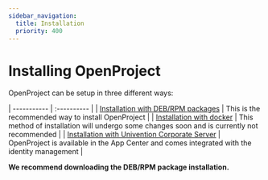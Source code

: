```yaml
---
sidebar_navigation:
  title: Installation
  priority: 400
---
```


# Installing OpenProject

OpenProject can be setup in three different ways:

| ----------- | :---------- |
| [Installation with DEB/RPM packages](./packaged) | This is the recommended way to install OpenProject |
| [Installation with docker](./docker) | This method of installation will undergo some changes soon and is currently not recommended |
| [Installation with Univention Corporate Server](./univention) | OpenProject is available in the App Center and comes integrated with the identity management |

**We recommend downloading the DEB/RPM package installation.**

